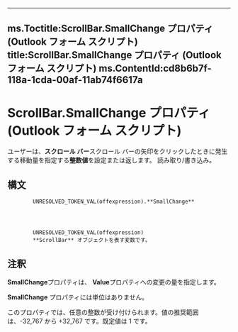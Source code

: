 

---
ms.Toctitle:ScrollBar.SmallChange プロパティ (Outlook フォーム スクリプト)
title:ScrollBar.SmallChange プロパティ (Outlook フォーム スクリプト)
ms.ContentId:cd8b6b7f-118a-1cda-00af-11ab74f6617a
---
# ScrollBar.SmallChange プロパティ (Outlook フォーム スクリプト)




ユーザーは、**スクロール バー**スクロール バーの矢印をクリックしたときに発生する移動量を指定する**整数値**を設定または返します。 読み取り/書き込み。

## 構文

            UNRESOLVED_TOKEN_VAL(offexpression).**SmallChange**




            UNRESOLVED_TOKEN_VAL(offexpression)
            **ScrollBar** オブジェクトを表す変数です。



## 注釈
**SmallChange**プロパティは、 **Value**プロパティへの変更の量を指定します。



**SmallChange** プロパティには単位はありません。



このプロパティでは、任意の整数が受け付けられます。値の推奨範囲は、-32,767 から +32,767 です。既定値は 1 です。




